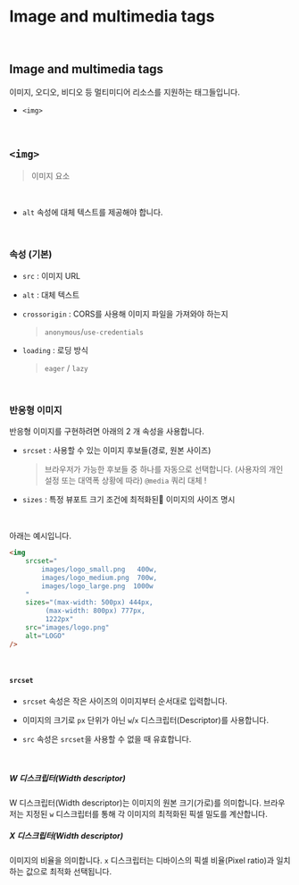 # Image and multimedia tags

<br>

## Image and multimedia tags

이미지, 오디오, 비디오 등 멀티미디어 리소스를 지원하는 태그들입니다.

- `<img>`

<br>

## `<img>`

> 이미지 요소

<br>

- `alt` 속성에 대체 텍스트를 제공해야 합니다.

<br>

### 속성 (기본)

- `src` : 이미지 URL

- `alt` : 대체 텍스트

- `crossorigin` : CORS를 사용해 이미지 파일을 가져와야 하는지

  > `anonymous`/`use-credentials`

- `loading` : 로딩 방식

  > `eager` / `lazy`

<br>

### 반응형 이미지

반응형 이미지를 구현하려면 아래의 2 개 속성을 사용합니다.

- `srcset` : 사용할 수 있는 이미지 후보들(경로, 원본 사이즈)

  > 브라우저가 가능한 후보들 중 하나를 자동으로 선택합니다. (사용자의 개인 설정 또는 대역폭 상황에 따라)
  > `@media` 쿼리 대체 !

- `sizes` : 특정 뷰포트 크기 조건에 최적화된 이미지의 사이즈 명시

<br>

아래는 예시입니다.

```html
<img
	srcset="
		images/logo_small.png   400w,
		images/logo_medium.png  700w,
		images/logo_large.png  1000w
	"
	sizes="(max-width: 500px) 444px,
         (max-width: 800px) 777px,
         1222px"
	src="images/logo.png"
	alt="LOGO"
/>
```

<br>

#### `srcset`

- `srcset` 속성은 작은 사이즈의 이미지부터 순서대로 입력합니다.

- 이미지의 크기로 `px` 단위가 아닌 `w`/`x` 디스크립터(Descriptor)를 사용합니다.

- `src` 속성은 `srcset`을 사용할 수 없을 때 유효합니다.

<br>

##### W 디스크립터(Width descriptor)

W 디스크립터(Width descriptor)는 이미지의 원본 크기(가로)를 의미합니다. 브라우저는 지정된 `w` 디스크립터를 통해 각 이미지의 최적화된 픽셀 밀도를 계산합니다.

##### X 디스크립터(Width descriptor)

이미지의 비율을 의미합니다. `x` 디스크립터는 디바이스의 픽셀 비율(Pixel ratio)과 일치하는 값으로 최적화 선택됩니다.

<br>
